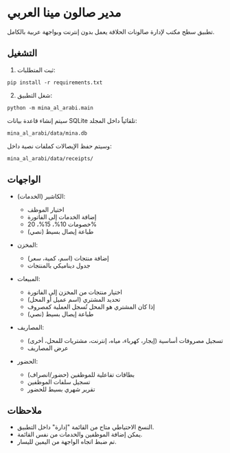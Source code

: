 # مدير صالون مينا العربي

تطبيق سطح مكتب لإدارة صالونات الحلاقة يعمل بدون إنترنت وبواجهة عربية بالكامل.

## التشغيل

1) ثبت المتطلبات:
```
pip install -r requirements.txt
```

2) شغل التطبيق:
```
python -m mina_al_arabi.main
```

سيتم إنشاء قاعدة بيانات SQLite تلقائياً داخل المجلد:
```
mina_al_arabi/data/mina.db
```
وسيتم حفظ الإيصالات كملفات نصية داخل:
```
mina_al_arabi/data/receipts/
```

## الواجهات

- الكاشير (الخدمات):
  - اختيار الموظف
  - إضافة الخدمات إلى الفاتورة
  - خصومات 10%، 15%، 20%
  - طباعة إيصال بسيط (نصي)

- المخزن:
  - إضافة منتجات (اسم، كمية، سعر)
  - جدول ديناميكي بالمنتجات

- المبيعات:
  - اختيار منتجات من المخزن إلى الفاتورة
  - تحديد المشتري (اسم عميل أو المحل)
  - إذا كان المشتري هو المحل تُسجل العملية كمصروف
  - طباعة إيصال بسيط (نصي)

- المصاريف:
  - تسجيل مصروفات أساسية (إيجار، كهرباء، مياه، إنترنت، مشتريات للمحل، أخرى)
  - عرض المصاريف

- الحضور:
  - بطاقات تفاعلية للموظفين (حضور/انصراف)
  - تسجيل سلفات الموظفين
  - تقرير شهري بسيط للحضور

## ملاحظات

- النسخ الاحتياطي متاح من القائمة "إدارة" داخل التطبيق.
- يمكن إضافة الموظفين والخدمات من نفس القائمة.
- تم ضبط اتجاه الواجهة من اليمين لليسار.
